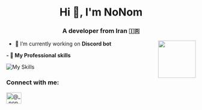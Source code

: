 <h1 align="center">Hi 👋, I'm NoNom</h1>
<h3 align="center">A developer from Iran 🇮🇷</h3>

<img align='right' src='https://cdn.discordapp.com/attachments/993852422256590931/1004432797961834706/giphy.gif' width='100"'>

- 🔭 I’m currently working on **Discord bot**

<strong>
  - 👯 My Professional skills
    </strong>

<p align="center"> 
 
![My Skills](https://skillicons.dev/icons?i=py,vscode,ps&theme=dark)

<h3 align="left">Connect with me:</h3>
<p align="left">
<a href="https://instagram.com/_.nonom._" target="blank"><img align="center" src="https://raw.githubusercontent.com/rahuldkjain/github-profile-readme-generator/master/src/images/icons/Social/instagram.svg" alt="@_.nonom._" height="30" width="40" /></a>
</p>
